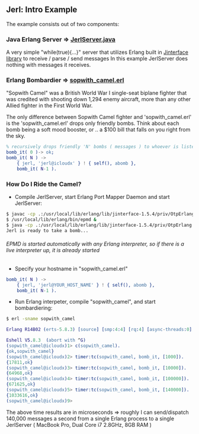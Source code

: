 ## Jerl: Intro Example 

The example consists out of two components: 

### Java Erlang Server => [JerlServer.java](https://github.com/anatoly-polinsky/jerl/blob/master/intro/JerlServer.java)

A very simple "while(true){...}" server that utilizes Erlang built in [Jinterface library](http://www.erlang.org/doc/apps/jinterface/java/index.html) to receive / parse / send messages
In this example JerlServer does nothing with messages it receives.

### Erlang Bombardier => [sopwith_camel.erl](https://github.com/anatoly-polinsky/jerl/blob/master/intro/sopwith_camel.erl)

"Sopwith Camel" was a British World War I single-seat biplane fighter that was credited with shooting down 1,294 enemy aircraft, more than any other Allied fighter in the First World War.

The only difference between Sopwith Camel fighter and 'sopwith_camel.erl' is the 'sopwith_camel.erl' drops only friendly bombs. Think about each bomb being a soft mood booster, or .. a $100 bill that falls on you right from the sky.

```erlang
% recursively drops friendly 'N' bombs ( messages ) to whoever is listening
bomb_it( 0 )-> ok; 
bomb_it( N ) -> 
    { jerl, 'jerl@icloudx' } ! { self(), abomb }, 
    bomb_it( N-1 ).
```

### How Do I Ride the Camel?

* Compile JerlServer, start Erlang Port Mapper Daemon and start JerlServer:

```bash
$ javac -cp .:/usr/local/lib/erlang/lib/jinterface-1.5.4/priv/OtpErlang.jar JerlServer.java 
$ /usr/local/lib/erlang/bin/epmd &
$ java -cp .:/usr/local/lib/erlang/lib/jinterface-1.5.4/priv/OtpErlang.jar JerlServer
Jerl is ready to take a bomb...

```

###### _EPMD is started automatically with any Erlang interpreter, so if there is a live interpreter up, it is already started_

* Specify your hostname in "sopwith_camel.erl"

```erlang
bomb_it( N ) -> 
    { jerl, 'jerl@YOUR_HOST_NAME' } ! { self(), abomb }, 
    bomb_it( N-1 ).
```

* Run Erlang interpeter, compile "sopwith_camel", and start bombardiering:

```bash
$ erl -sname sopwith_camel
```
```erlang
Erlang R14B02 (erts-5.8.3) [source] [smp:4:4] [rq:4] [async-threads:0] [hipe] [kernel-poll:false]

Eshell V5.8.3  (abort with ^G)
(sopwith_camel@icloudx)1> c(sopwith_camel).
{ok,sopwith_camel}
(sopwith_camel@icloudx)2> timer:tc(sopwith_camel, bomb_it, [1000]).  
{17811,ok}
(sopwith_camel@icloudx)3> timer:tc(sopwith_camel, bomb_it, [10000]).
{64968,ok}
(sopwith_camel@icloudx)4> timer:tc(sopwith_camel, bomb_it, [100000]).
{671625,ok}
(sopwith_camel@icloudx)5> timer:tc(sopwith_camel, bomb_it, [140000]).
{1033616,ok}
(sopwith_camel@icloudx)9>
```

The above time results are in microseconds => roughly I can send/dispatch 140,000 messages a second from a single Erlang process to a single JerlServer ( MacBook Pro, Dual Core i7 2.8GHz, 8GB RAM )

